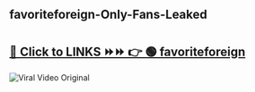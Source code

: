 
 ## favoriteforeign-Only-Fans-Leaked

# <h2><a href="https://clipsfans.com/favoriteforeign&ref=git">🔗 Click to LINKS ⏩⏩ 👉 🟢 favoriteforeign </a></h2>

<a href="https://clipsfans.com/favoriteforeign&ref=git" rel="nofollow" data-target="animated-image.originalLink"><img src="https://i.ibb.co.com/xMMVF88/686577567.gif" alt="Viral Video Original" style="max-width: 100%; display: inline-block;" data-target="animated-image.originalImage"></a>
